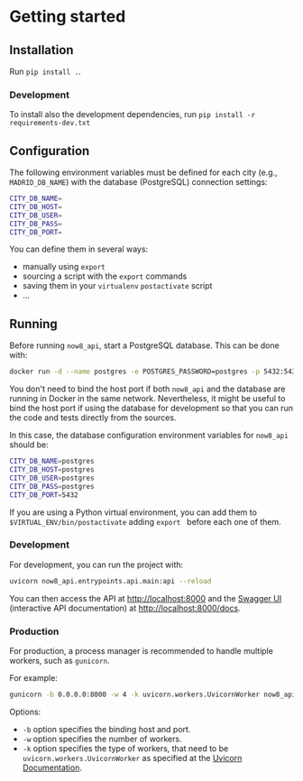 # Getting started

## Installation

Run `pip install .`.

### Development

To install also the development dependencies, run
`pip install -r requirements-dev.txt`

## Configuration

The following environment variables must be defined for each city
(e.g., `MADRID_DB_NAME`) with the database (PostgreSQL) connection
settings:

```bash
CITY_DB_NAME=
CITY_DB_HOST=
CITY_DB_USER=
CITY_DB_PASS=
CITY_DB_PORT=
```

You can define them in several ways:

  * manually using `export`
  * sourcing a script with the `export` commands
  * saving them in your `virtualenv` `postactivate` script
  * ...

## Running

Before running `now8_api`, start a PostgreSQL database. This can be done
with:

```bash
docker run -d --name postgres -e POSTGRES_PASSWORD=postgres -p 5432:5432 postgres:alpine
```

You don't need to bind the host port if both `now8_api` and the database
are running in Docker in the same network. Nevertheless, it might be
useful to bind the host port if using the database for development
so that you can run the code and tests directly from the sources.

In this case, the database configuration environment variables for
`now8_api` should be:

```bash
CITY_DB_NAME=postgres
CITY_DB_HOST=postgres
CITY_DB_USER=postgres
CITY_DB_PASS=postgres
CITY_DB_PORT=5432
```

If you are using a Python virtual environment, you can add them to
`$VIRTUAL_ENV/bin/postactivate` adding `export ` before each one of them.

### Development

For development, you can run the project with:

```bash
uvicorn now8_api.entrypoints.api.main:api --reload
```

You can then access the API at <http://localhost:8000> and the [Swagger UI](https://swagger.io/tools/swagger-ui/) (interactive API documentation) at <http://localhost:8000/docs>.

### Production

For production, a process manager is recommended to handle multiple
workers, such as `gunicorn`.

For example:

```bash
gunicorn -b 0.0.0.0:8000 -w 4 -k uvicorn.workers.UvicornWorker now8_api.entrypoints.api.main:api
```

Options:

* `-b` option specifies the binding host and port.
* `-w` option specifies the number of workers.
* `-k` option specifies the type of workers, that need to be `uvicorn.workers.UvicornWorker` as specified at the [Uvicorn Documentation](https://www.uvicorn.org/deployment/).
